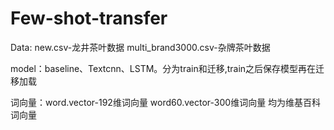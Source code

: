 # Few-shot-transfer

Data:   new.csv-龙井茶叶数据    multi_brand3000.csv-杂牌茶叶数据

model：baseline、Textcnn、LSTM。分为train和迁移,train之后保存模型再在迁移加载

词向量：word.vector-192维词向量  word60.vector-300维词向量 均为维基百科词向量
